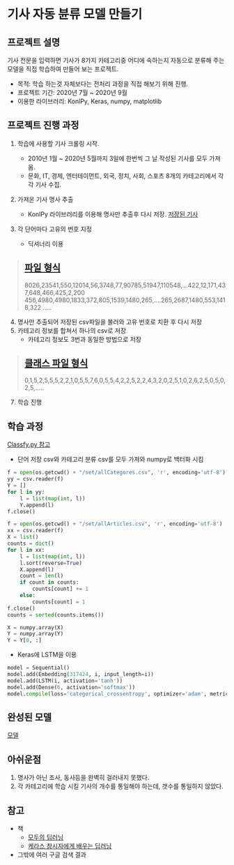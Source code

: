 # 기사 자동 뷴류 모델 만들기
프로젝트 설명
-----------
기사 전문을 입력하면 기사가 8가지 카테고리중 어디에 속하는지 자동으로 분류해 주는 모델을 직접 학습하여 만들어 보는 프로젝트.
- 목적: 학습 하는것 자체보다는 전처리 과정을 직접 해보기 위해 진행.
- 프로젝트 기간: 2020년 7월 ~ 2020년 9월
- 이용한 라이브러리: KonlPy, Keras, numpy, matplotlib

프로젝트 진행 과정
-------
1. 학습에 사용할 기사 크롤링 시작.
    - 2010년 1월 ~ 2020년 5월까지 3일에 한번씩 그 날 작성된 기사를 모두 가져옴.
    - 문화, IT, 경제, 엔터테이먼트, 외국, 정치, 사회, 스포츠 8개의 카테고리에서 각각 기사 수집.

2. 가져온 기사 명사 추출
    - KonlPy 라이브러리를 이용해 명사만 추출후 다시 저장. [저장된 기사](https://github.com/K1A2/machine_learning_article/tree/main/set/articles)

3. 각 단어마다 고유의 번호 지정
    - 딕셔너리 이용
>[파일 형식](https://drive.google.com/file/d/15vD4DHYc2ilkL7cxql0lkFFrG0Pi2qkD/view?usp=sharing)
>-------
>8026,23541,550,12014,56,3748,77,90785,51947,110548,...422,12,171,437,648,466,425,2,200
>456,4980,4980,1833,372,805,1539,1480,265,....265,2687,1480,553,1418,322
>.....

4. 명사만 추출되어 저장된 csv파일을 불러와 고유 번호로 치환 후 다시 저장
5. 카테고리 정보를 합쳐서 하나의 csv로 저장
    - 카테고리 정보도 3번과 동일한 방법으로 저장
> [클래스 파일 형식](https://drive.google.com/file/d/1yuHrnMgpHdxzz9RJx6cLuUncO_5uZkuu/view?usp=sharing)
> -------
> 0,1,5,2,5,5,5,2,2,1,0,5,5,7,6,0,5,5,4,2,2,5,2,2,4,3,2,0,2,5,1,0,2,6,2,5,0,5,0,2,5,.....

7. 학습 진행

학습 과정
-----
[Classfy.py 참고](https://github.com/K1A2/machine_learning_article/blob/main/Classfy.py)

- 단어 저장 csv와 카테고리 분류 csv를 모두 가져와 numpy로 백터화 시킴
```python
f = open(os.getcwd() + "/set/allCategores.csv", 'r', encoding='utf-8')
yy = csv.reader(f)
Y = []
for l in yy:
    l = list(map(int, l))
    Y.append(l)
f.close()

f = open(os.getcwd() + "/set/allArticles.csv", 'r', encoding='utf-8')
xx = csv.reader(f)
X = list()
counts = dict()
for l in xx:
    l = list(map(int, l))
    l.sort(reverse=True)
    X.append(l)
    count = len(l)
    if count in counts:
        counts[count] += 1
    else:
        counts[count] = 1
f.close()
counts = sorted(counts.items())

X = numpy.array(X)
Y = numpy.array(Y)
Y = Y[0, :]
```
- Keras에 LSTM을 이용
```python
model = Sequential()
model.add(Embedding(317424, i, input_length=i))
model.add(LSTM(i, activation='tanh'))
model.add(Dense(6, activation='softmax'))
model.compile(loss='categorical_crossentropy', optimizer='adam', metrics=['accuracy'])
```
완성된 모델
-----
[모델](https://drive.google.com/drive/folders/1aBBaMmJu1x1cRdzV0nz_m8NIsW2sRZg9?usp=sharing)

아쉬운점
-----
1. 명사가 아닌 조사, 동사등을 완벽히 걸러내지 못했다.
2. 각 카테고리에 학습 시킬 기사의 개수를 통일해야 하는데, 갯수를 통일하지 않았다.

참고
------
- 책
    - [모두의 딥러닝](http://www.yes24.com/Product/Goods/86611190)
    - [케라스 창시자에게 배우는 딥러닝](http://www.yes24.com/Product/Goods/65050162)
- 그밖에 여러 구글 검색 결과
